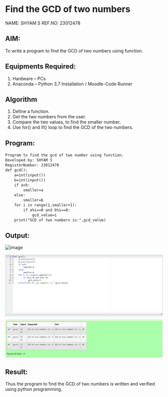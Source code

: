 # Find the GCD of two numbers
NAME: SHYAM S
REF.NO: 23012478
## AIM:
To write a program to find the GCD of two numbers using function.

## Equipments Required:
1. Hardware – PCs
2. Anaconda – Python 3.7 Installation / Moodle-Code Runner

## Algorithm
1. Define a function.
2. Get the two numbers from the user.
3. Compare the two values, to find the smaller number.
4. Use for() and if() loop to find the GCD of the two numbers.

## Program:
```
Program to find the gcd of two number using function.
Developed by: SHYAM S
RegisterNumber: 23012478 
def gcd():
    a=int(input())
    b=int(input())
    if a<b:
        smaller=a
    else:
        smaller=b
    for i in range(1,smaller+1):
        if a%i==0 and b%i==0:
            gcd_value=i
    print("GCD of two numbers is:",gcd_value)
```

## Output:
![image](https://github.com/SridharShyam/GCD-of-two-numbers/assets/144871368/4017414c-e5d9-46f9-809e-b0a40d920726)

![Alt text](<Screenshot 2023-11-29 134704.png>)
## Result:
Thus the program to find the GCD of two numbers is written and verified using python programming.
